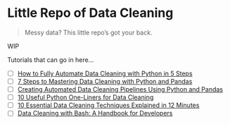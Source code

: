 # Little Repo of Data Cleaning
> Messy data? This little repo’s got your back.

WIP

Tutorials that can go in here...
- [ ] [How to Fully Automate Data Cleaning with Python in 5 Steps](https://www.kdnuggets.com/how-to-fully-automate-data-cleaning-with-python-in-5-steps)
- [ ] [7 Steps to Mastering Data Cleaning with Python and Pandas](https://www.kdnuggets.com/7-steps-to-mastering-data-cleaning-with-python-and-pandas)
- [ ] [Creating Automated Data Cleaning Pipelines Using Python and Pandas](https://www.kdnuggets.com/creating-automated-data-cleaning-pipelines-using-python-and-pandas)
- [ ] [10 Useful Python One-Liners for Data Cleaning](https://www.kdnuggets.com/10-useful-python-one-liners-for-data-cleaning)
- [ ] [10 Essential Data Cleaning Techniques Explained in 12 Minutes](https://www.kdnuggets.com/10-essential-data-cleaning-techniques-explained-in-12-minutes)
- [ ] [Data Cleaning with Bash: A Handbook for Developers](https://www.kdnuggets.com/data-cleaning-with-bash-a-handbook-for-developers)
